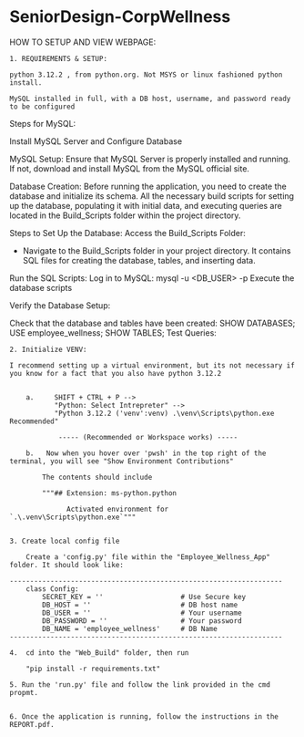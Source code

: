 # SeniorDesign-CorpWellness

HOW TO SETUP AND VIEW WEBPAGE:

    1. REQUIREMENTS & SETUP:

    python 3.12.2 , from python.org. Not MSYS or linux fashioned python install.

    MySQL installed in full, with a DB host, username, and password ready to be configured

Steps for MySQL:

Install MySQL Server and Configure Database
	
MySQL Setup: Ensure that MySQL Server is properly installed and running. If not, download and install MySQL from the MySQL official site.

Database Creation: Before running the application, you need to create the database and initialize its schema. All the necessary build scripts for setting up the database, populating it with initial data, and executing queries are located in the Build_Scripts folder within the project directory.

Steps to Set Up the Database:
Access the Build_Scripts Folder: 
- Navigate to the Build_Scripts folder in your project directory. It contains SQL files for creating the database, tables, and inserting data.

Run the SQL Scripts:
Log in to MySQL:
mysql -u <DB_USER> -p
Execute the database scripts

Verify the Database Setup:

Check that the database and tables have been created:
SHOW DATABASES;
USE employee_wellness;
SHOW TABLES;
Test Queries:


    2. Initialize VENV: 

    I recommend setting up a virtual environment, but its not necessary if you know for a fact that you also have python 3.12.2


        a.     SHIFT + CTRL + P -->  
               "Python: Select Intrepreter" --> 
	           "Python 3.12.2 ('venv':venv) .\venv\Scripts\python.exe      Recommended" 

	            ----- (Recommended or Workspace works) -----

        b.   Now when you hover over 'pwsh' in the top right of the terminal, you will see "Show Environment Contributions"

            The contents should include 

            """## Extension: ms-python.python

                  Activated environment for `.\.venv\Scripts\python.exe`"""


    3. Create local config file

        Create a 'config.py' file within the "Employee_Wellness_App" folder. It should look like:

    -------------------------------------------------------------------
        class Config:
            SECRET_KEY = ''                   # Use Secure key
            DB_HOST = ''                      # DB host name
            DB_USER = ''                      # Your username
            DB_PASSWORD = ''                  # Your password
            DB_NAME = 'employee_wellness'     # DB Name
    -------------------------------------------------------------------

    4.  cd into the "Web_Build" folder, then run 

        "pip install -r requirements.txt" 

    5. Run the 'run.py' file and follow the link provided in the cmd propmt.


    6. Once the application is running, follow the instructions in the REPORT.pdf. 
